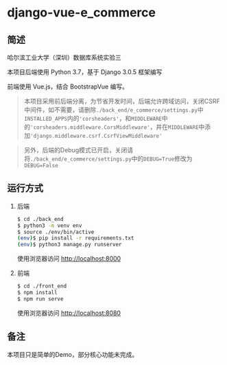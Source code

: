 # django-vue-e_commerce

## 简述
哈尔滨工业大学（深圳）数据库系统实验三

本项目后端使用 Python 3.7，基于 Django 3.0.5 框架编写

前端使用 Vue.js，结合 BootstrapVue 编写。

>本项目采用前后端分离，为节省开发时间，后端允许跨域访问，关闭CSRF中间件，如不需要，请删除```./back_end/e_commerce/settings.py```中```INSTALLED_APPS```内的```'corsheaders'```，和```MIDDLEWARE```中的```'corsheaders.middleware.CorsMiddleware'```，并在```MIDDLEWARE```中添加```'django.middleware.csrf.CsrfViewMiddleware'```

>另外，后端的Debug模式已开启，关闭请将```./back_end/e_commerce/settings.py```中的```DEBUG=True```修改为```DEBUG=False```

## 运行方式

1. 后端

    ```sh
    $ cd ./back_end
    $ python3 -m venv env
    $ source ./env/bin/active
    (env)$ pip install -r requirements.txt
    (env)$ python3 manage.py runserver
    ```
    使用浏览器访问 [http://localhost:8000](http://localhost:8000)

2. 前端

    ```sh
    $ cd ./front_end
    $ npm install
    $ npm run serve
    ```
    使用浏览器访问 [http://localhost:8080](http://localhost:8080)
    
## 备注

本项目只是简单的Demo，部分核心功能未完成。
